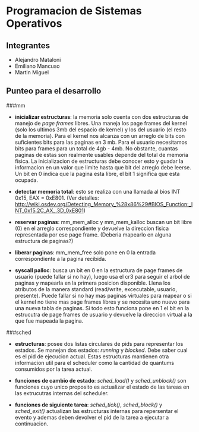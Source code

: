 Programacion de Sistemas Operativos
===================================

Integrantes
-----------

 * Alejandro Mataloni
 * Emiliano  Mancuso
 * Martin     Miguel


Punteo para el desarrollo
-------------------------

###mm

* **inicializar estructuras**: la memoria solo cuenta con dos estructuras de manejo de *page frames* libres. Una maneja los page frames del kernel (solo los ultimos 3mb del espacio de kernel) y los del usuario (el resto de la memoria). Para el kernel nos alcanza con un arreglo de bits con suficientes bits para las paginas en 3 mb. Para el usuario necesitamos bits para frames para un total de 4gb - 4mb. No obstante, cuantas paginas de estas son realmente usables depende del total de memoria fisica. La inicializacion de estructuras debe conocer esto y guadar la informacion en un valor que limite hasta que bit del arreglo debe leerse. Un bit en 0 indica que la pagina esta libre, el bit 1 significa que esta ocupada.

* **detectar memoria total**: esto se realiza con una llamada al bios INT 0x15, EAX = 0xE801. (Ver detalles: http://wiki.osdev.org/Detecting_Memory_%28x86%29#BIOS_Function:_INT_0x15.2C_AX_.3D_0xE801)

* **reservar paginas**: mm_mem_alloc y mm_mem_kalloc buscan un bit libre (0) en el arreglo correspondiente y devuelve la direccion fisica representada por ese page frame. (Deberia mapearlo en alguna estructura de paginas?)

* **liberar paginas**: mm_mem_free solo pone en 0 la entrada correspondiente a la pagina recibida.

* **syscall palloc**: busca un bit en 0 en la estructura de page frames de usuario (puede fallar si no hay), luego usa el cr3 para seguir el arbol de paginas y mapearla en la primera posicion disponible. Llena los atributos de la manera standard (read/write, excecutable, usuario, presente). Puede fallar si no hay mas paginas virtuales para mapear o si el kernel no tiene mas page frames libres y se necesita uno nuevo para una nueva tabla de paginas. Si todo esto funciona pone en 1 el bit en la estrucutra de page frames de usuario y devuelve la direccion virtual a la que fue mapeada la pagina.

###sched

* **estructuras**: posee dos listas circulares de pids para representar los estados. Se manejan dos estados: *running* y *blocked*. Debe saber cual es el pid de ejecucion actual. Estas estructuras mantienen otra informacion util para el scheduler como la cantidad de quantums consumidos por la tarea actual. 

* **funciones de cambio de estado**: *sched_load()* y *sched_unblock()* son funciones cuyo unico proposito es actualizar el estado de las tareas en las extrucutras internas del scheduler. 

* **funciones de siguiente tarea**: *sched_tick()*, *sched_block()* y *sched_exit()* actualizan las estructuras internas para repersentar el evento y ademas deben devolver el pid de la tarea a ejecutar a continuacion. 
